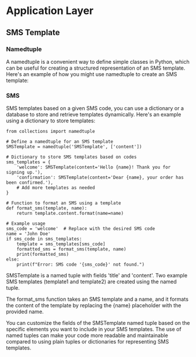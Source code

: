 # Application Layer

## SMS Template

### Namedtuple
<p>
A namedtuple is a convenient way to define simple classes in Python, which can be useful for creating a structured representation of an SMS template. Here's an example of how you might use namedtuple to create an SMS template:
</p>

### SMS

<p>
SMS templates based on a given SMS code, you can use a dictionary or a database to store and retrieve templates dynamically. Here's an example using a dictionary to store templates:

</p>

```
from collections import namedtuple

# Define a namedtuple for an SMS template
SMSTemplate = namedtuple('SMSTemplate', ['content'])

# Dictionary to store SMS templates based on codes
sms_templates = {
    'welcome': SMSTemplate(content='Hello {name}! Thank you for signing up.'),
    'confirmation': SMSTemplate(content='Dear {name}, your order has been confirmed.'),
    # Add more templates as needed
}

# Function to format an SMS using a template
def format_sms(template, name):
    return template.content.format(name=name)

# Example usage
sms_code = 'welcome'  # Replace with the desired SMS code
name = 'John Doe'
if sms_code in sms_templates:
    template = sms_templates[sms_code]
    formatted_sms = format_sms(template, name)
    print(formatted_sms)
else:
    print(f"Error: SMS code '{sms_code}' not found.")
```
<p>
SMSTemplate is a named tuple with fields 'title' and 'content'.
Two example SMS templates (template1 and template2) are created using the named tuple.

The format_sms function takes an SMS template and a name, and it formats the content of the template by replacing the {name} placeholder with the provided name.

You can customize the fields of the SMSTemplate named tuple based on the specific elements you want to include in your SMS templates. The use of named tuples can make your code more readable and maintainable compared to using plain tuples or dictionaries for representing SMS templates.
</p>